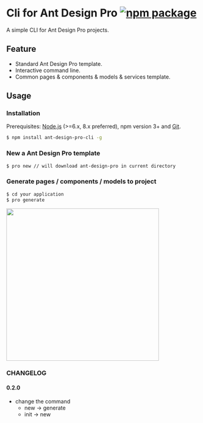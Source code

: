 # Cli for Ant Design Pro [![npm package](https://img.shields.io/npm/v/ant-design-pro-cli.svg)](https://www.npmjs.com/package/ant-design-pro-cli)

A simple CLI for Ant Design Pro projects.

## Feature

- Standard Ant Design Pro template.
- Interactive command line.
- Common pages & components & models & services template.

## Usage

### Installation

Prerequisites: [Node.js](https://nodejs.org/en/) (>=6.x, 8.x preferred), npm version 3+ and [Git](https://git-scm.com/).

```bash
$ npm install ant-design-pro-cli -g
```

### New a Ant Design Pro template

```bash
$ pro new // will download ant-design-pro in current directory
```

### Generate pages / components / models to project

```bash
$ cd your application
$ pro generate 
```

<img width="400" src="https://user-images.githubusercontent.com/1179603/30850939-c36ce2fa-a2d9-11e7-8f69-49793bfce03a.png" />

### CHANGELOG

#### 0.2.0

- change the command
  - new -> generate
  - init -> new

